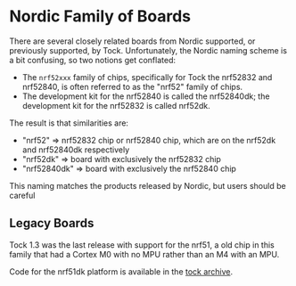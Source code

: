 Nordic Family of Boards
=======================

There are several closely related boards from Nordic supported, or previously
supported, by Tock. Unfortunately, the Nordic naming scheme is a bit confusing,
so two notions get conflated:

  - The `nrf52xxx` family of chips, specifically for Tock the nrf52832 and nrf52840, is often referred to as the "nrf52" family of chips.
  - The development kit for the nrf52840 is called the nrf52840dk; the development kit for the nrf52832 is called nrf52dk.

The result is that similarities are:

  - "nrf52" => nrf52832 chip or nrf52840 chip, which are on the nrf52dk and nrf52840dk respectively
  - "nrf52dk" => board with exclusively the nrf52832 chip
  - "nrf52840dk" => board with exclusively the nrf52840 chip

This naming matches the products released by Nordic, but users should be careful


Legacy Boards
-------------

Tock 1.3 was the last release with support for the nrf51, a old chip in this
family that had a Cortex M0 with no MPU rather than an M4 with an MPU.

Code for the nrf51dk platform is available in the
[tock archive](https://github.com/tock/tock-archive/tree/master/nrf51dk).
